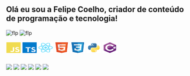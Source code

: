 ## Olá eu sou a Felipe Coelho, criador de conteúdo de programação e tecnologia!

<div>
  <img align="center" alt="flp" height="300" width="400" src="https://github-readme-stats.vercel.app/api?username=anuraghazra&show_icons=true">
  <img align="center" alt="flp" height="300" width="400" src="https://github-readme-stats.vercel.app/api?username=anuraghazra&hide=contribs,prs">
</div>


<div style="display: inline_block"><br>
  <img align="center" alt="flp" height="30" width="40" src="https://raw.githubusercontent.com/devicons/devicon/master/icons/javascript/javascript-plain.svg">
  <img align="center" alt="flp" height="30" width="40" src="https://raw.githubusercontent.com/devicons/devicon/master/icons/typescript/typescript-plain.svg">
  <img align="center" alt="flp" height="30" width="40" src="https://raw.githubusercontent.com/devicons/devicon/master/icons/react/react-original.svg">
  <img align="center" alt="flp" height="30" width="40" src="https://raw.githubusercontent.com/devicons/devicon/master/icons/html5/html5-original.svg">
  <img align="center" alt="flp" height="30" width="40" src="https://raw.githubusercontent.com/devicons/devicon/master/icons/css3/css3-original.svg">
  <img align="center" alt="flp" height="30" width="40" src="https://raw.githubusercontent.com/devicons/devicon/master/icons/python/python-original.svg">
  <img align="center" alt="flp" height="30" width="40" src="https://raw.githubusercontent.com/devicons/devicon/master/icons/csharp/csharp-original.svg">
</div>
  
  ##
 
<div> 
  <a href="https://www.youtube.com/channel/UC9kDFbqLAoKlTNX6AzunjIQ" target="_blank"><img src="https://img.shields.io/badge/YouTube-FF0000?style=for-the-badge&logo=youtube&logoColor=white" target="_blank"></a>
  <a href="https://instagram.com/felipecsilva15" target="_blank"><img src="https://img.shields.io/badge/-Instagram-%23E4405F?style=for-the-badge&logo=instagram&logoColor=white" target="_blank"></a>
 	<a href="#" target="_blank"><img src="https://img.shields.io/badge/Twitch-9146FF?style=for-the-badge&logo=twitch&logoColor=white" target="_blank"></a>
 <a href="https://discord.gg/KBVUvrR5x5" target="_blank"><img src="https://img.shields.io/badge/Discord-7289DA?style=for-the-badge&logo=discord&logoColor=white" target="_blank"></a> 
  <a href = "mailto:felipecsilva.dev@gmail.com"><img src="https://img.shields.io/badge/-Gmail-%23333?style=for-the-badge&logo=gmail&logoColor=white" target="_blank"></a>
  <a href="https://www.linkedin.com/in/felipe-coelho-1098702b1/" target="_blank"><img src="https://img.shields.io/badge/-LinkedIn-%230077B5?style=for-the-badge&logo=linkedin&logoColor=white" target="_blank"></a> 
  
</div>
